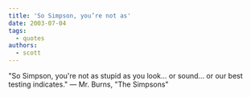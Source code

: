 ```yaml
---
title: 'So Simpson, you’re not as'
date: 2003-07-04
tags:
  - quotes
authors:
  - scott
---
```


"So Simpson, you're not as stupid as you look... or sound... or our best testing indicates."
— Mr. Burns, "The Simpsons"
